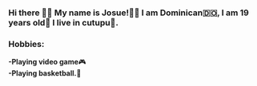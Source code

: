 ### Hi there 👋🏼  My name is Josue!👦🏽 I am Dominican🇩🇴, I am 19 years old🎂 I live in cutupu🌆.


### Hobbies:
**-Playing video game**🎮
<br>
**-Playing basketball.**🏀

